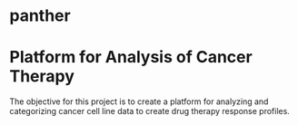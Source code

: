 panther
=======

# Platform for Analysis of Cancer Therapy

The objective for this project is to create a platform for analyzing and categorizing cancer cell line data to create drug therapy response profiles.
